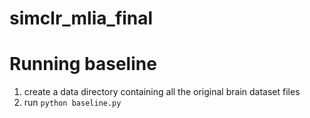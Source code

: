 # simclr_mlia_final


# Running baseline

1. create a data directory containing all the original brain dataset files
2. run ```python baseline.py```

